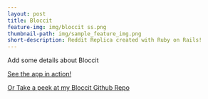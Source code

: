 ```yaml
---
layout: post
title: Bloccit
feature-img: img/bloccit ss.png
thumbnail-path: img/sample_feature_img.png
short-description: Reddit Replica created with Ruby on Rails!
---
```


Add some details about Bloccit

[See the app in action!](https://cryptic-dawn-72531.herokuapp.com/)

[Or Take a peek at my Bloccit Github Repo](https://github.com/alpeterson24/bloccit)
